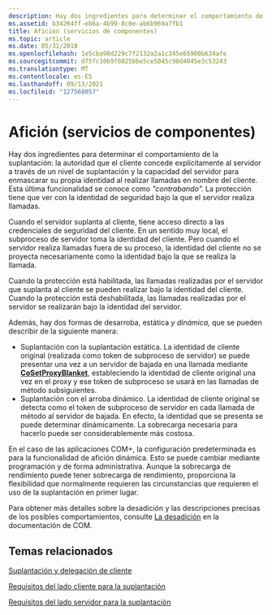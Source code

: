 ```yaml
---
description: Hay dos ingredientes para determinar el comportamiento de la suplantación la autoridad que el cliente concede explícitamente al servidor a través de un nivel de suplantación y la capacidad de los servidores de enmascarar su propia identidad al realizar llamadas en nombre de los clientes.
ms.assetid: b34264ff-eb6a-4b99-8c0e-ab6b969a7fb1
title: Afición (servicios de componentes)
ms.topic: article
ms.date: 05/31/2018
ms.openlocfilehash: 1e5cba98d229c7f2132a2a1c345e65900b634afe
ms.sourcegitcommit: d75fc10b9f0825bbe5ce5045c90d4045e3c53243
ms.translationtype: MT
ms.contentlocale: es-ES
ms.lasthandoff: 09/13/2021
ms.locfileid: "127568057"
---
```

# <a name="cloaking-component-services"></a>Afición (servicios de componentes)

Hay dos ingredientes para determinar el comportamiento de la suplantación: la autoridad que el cliente concede explícitamente al servidor a través de un nivel de suplantación y la capacidad del servidor para enmascarar su propia identidad al realizar llamadas en nombre del cliente. Esta última funcionalidad se conoce como *"contrabando".* La protección tiene que ver con la identidad de seguridad bajo la que el servidor realiza llamadas.

Cuando el servidor suplanta al cliente, tiene acceso directo a las credenciales de seguridad del cliente. En un sentido muy local, el subproceso de servidor toma la identidad del cliente. Pero cuando el servidor realiza llamadas fuera de su proceso, la identidad del cliente no se proyecta necesariamente como la identidad bajo la que se realiza la llamada.

Cuando la protección está habilitada, las llamadas realizadas por el servidor que suplanta al cliente se pueden realizar bajo la identidad del cliente. Cuando la protección está deshabilitada, las llamadas realizadas por el servidor se realizarán bajo la identidad del servidor.

Además, hay dos formas de desarroba, estática *y* *dinámica,* que se pueden describir de la siguiente manera:

-   Suplantación con la suplantación estática. La identidad de cliente original (realizada como token de subproceso de servidor) se puede presentar una vez a un servidor de bajada en una llamada mediante [**CoSetProxyBlanket**](/windows/desktop/api/combaseapi/nf-combaseapi-cosetproxyblanket), estableciendo la identidad de cliente original una vez en el proxy y ese token de subproceso se usará en las llamadas de método subsiguientes.
-   Suplantación con el arroba dinámico. La identidad de cliente original se detecta como el token de subproceso de servidor en cada llamada de método al servidor de bajada. En efecto, la identidad que se presenta se puede determinar dinámicamente. La sobrecarga necesaria para hacerlo puede ser considerablemente más costosa.

En el caso de las aplicaciones COM+, la configuración predeterminada es para la funcionalidad de afición dinámica. Esto se puede cambiar mediante programación y de forma administrativa. Aunque la sobrecarga de rendimiento puede tener sobrecarga de rendimiento, proporciona la flexibilidad que normalmente requieren las circunstancias que requieren el uso de la suplantación en primer lugar.

Para obtener más detalles sobre la desadición y las descripciones precisas de los posibles comportamientos, consulte [La desadición](/windows/desktop/com/cloaking) en la documentación de COM.

## <a name="related-topics"></a>Temas relacionados

<dl> <dt>

[Suplantación y delegación de cliente](client-impersonation-and-delegation.md)
</dt> <dt>

[Requisitos del lado cliente para la suplantación](client-side-requirements-for-impersonation.md)
</dt> <dt>

[Requisitos del lado servidor para la suplantación](server-side-requirements-for-impersonation.md)
</dt> </dl>

 

 
